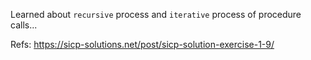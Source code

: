 Learned about `recursive` process and `iterative` process of procedure calls...

Refs: https://sicp-solutions.net/post/sicp-solution-exercise-1-9/
